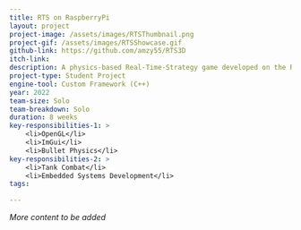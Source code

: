 ```yaml
---
title: RTS on RaspberryPi
layout: project
project-image: /assets/images/RTSThumbnail.png
project-gif: /assets/images/RTSShowcase.gif
github-link: https://github.com/amzy55/RTS3D
itch-link: 
description: A physics-based Real-Time-Strategy game developed on the RaspberryPi. This project is my first ever 3D game.
project-type: Student Project
engine-tool: Custom Framework (C++)
year: 2022
team-size: Solo
team-breakdown: Solo
duration: 8 weeks
key-responsibilities-1: >
    <li>OpenGL</li>
    <li>ImGui</li>
    <li>Bullet Physics</li>
key-responsibilities-2: >
    <li>Tank Combat</li>
    <li>Embedded Systems Development</li>
tags:

---
```


*More content to be added* 